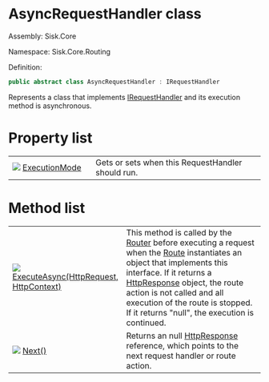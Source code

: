<!--

Copyrights 2023 Sisk Framework - CypherPotato
Published under MIT license

!!! DO NOT EDIT THIS FILE !!!
This file was generated by a tool in the Sisk package. To edit the information in this documentation,
edit the XML documentation present in the Sisk source code.

-->

# AsyncRequestHandler class
Assembly: Sisk.Core

Namespace: Sisk.Core.Routing

Definition:

```cs
public abstract class AsyncRequestHandler : IRequestHandler
```

Represents a class that implements <a href="/spec/Sisk.Core.Routing.IRequestHandler.md">IRequestHandler</a> and its execution method is asynchronous.


# Property list

<table>
    <tbody>
<tr>
    <td style="width: 33%">
        <img class="icon" src="/assets/img/icons/property.svg">
        <a href="/spec/Sisk.Core.Routing.AsyncRequestHandler.ExecutionMode.md">
            ExecutionMode
        </a>
    </td>
    <td>
        Gets or sets when this RequestHandler should run.
    </td>
</tr>
    </tbody>
</table>

# Method list

<table>
    <tbody>
<tr>
    <td style="width: 33%">
        <img class="icon" src="/assets/img/icons/method.svg">
        <a href="/spec/Sisk.Core.Routing.AsyncRequestHandler.ExecuteAsync(HttpRequest-HttpContext).md">
            ExecuteAsync(HttpRequest, HttpContext)
        </a>
    </td>
    <td>
        This method is called by the <a href="/spec/Sisk.Core.Routing.Router.md">Router</a> before executing a request when the <a href="/spec/Sisk.Core.Routing.Route.md">Route</a> instantiates an object that implements this interface. If it returns a <a href="/spec/Sisk.Core.Http.HttpResponse.md">HttpResponse</a> object, the route action is not called and all execution of the route is stopped. If it returns "null", the execution is continued.
    </td>
</tr>
<tr>
    <td style="width: 33%">
        <img class="icon" src="/assets/img/icons/method.svg">
        <a href="/spec/Sisk.Core.Routing.AsyncRequestHandler.Next().md">
            Next()
        </a>
    </td>
    <td>
        Returns an null <a href="/spec/Sisk.Core.Http.HttpResponse.md">HttpResponse</a> reference, which points to the next request handler or route action.
    </td>
</tr>
    </tbody>
</table>
